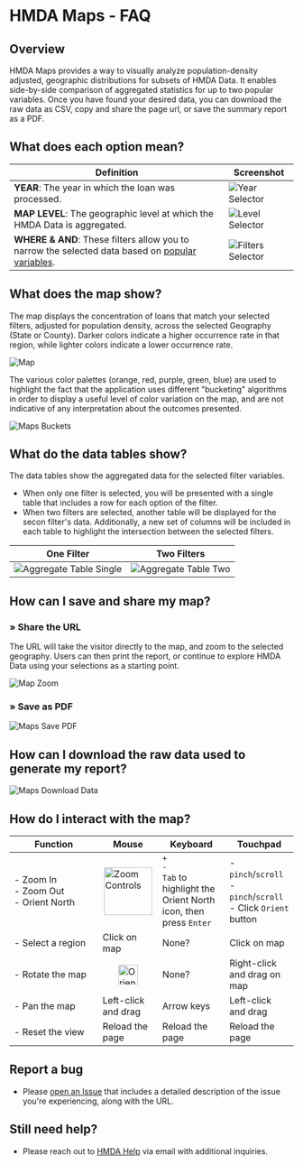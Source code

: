 # HMDA Maps - FAQ

## Overview
HMDA Maps provides a way to visually analyze population-density adjusted, geographic distributions for subsets of HMDA Data. It enables side-by-side comparison of aggregated statistics for up to two popular variables. Once you have found your desired data, you can download the raw data as CSV, copy and share the page url, or save the summary report as a PDF. 


## What does each option mean?
| Definition | Screenshot |  
|---|---|
|**YEAR**: The year in which the loan was processed.|![Year Selector](https://raw.githubusercontent.com/cfpb/hmda-frontend/master/src/documentation/markdown/images/maps/maps-year-selection.png)|  
|**MAP LEVEL**: The geographic level at which the HMDA Data is aggregated. | ![Level Selector](https://raw.githubusercontent.com/cfpb/hmda-frontend/master/src/documentation/markdown/images/maps/maps-geography-selection.png) |
|**WHERE & AND**: These filters allow you to narrow the selected data based on <a target="_blank" rel="noopener noreferrer" href="/documentation/2019/data-browser-filters/#action_taken">popular variables</a>. | ![Filters Selector](https://raw.githubusercontent.com/cfpb/hmda-frontend/master/src/documentation/markdown/images/maps/maps-filters.png)  |


## What does the map show?  
The map displays the concentration of loans that match your selected filters, adjusted for population density, across the selected Geography (State or County). Darker colors indicate a higher occurrence rate in that region, while lighter colors indicate a lower occurrence rate.  

![Map](https://raw.githubusercontent.com/cfpb/hmda-frontend/master/src/documentation/markdown/images/maps/maps-map.png)  

The various color palettes (orange, red, purple, green, blue) are used to highlight the fact that the application uses different "bucketing" algorithms in order to display a useful level of color variation on the map, and are not indicative of any interpretation about the outcomes presented.  

![Maps Buckets](https://raw.githubusercontent.com/cfpb/hmda-frontend/master/src/documentation/markdown/images/maps/maps-buckets.png)  
  
  
## What do the data tables show? 
The data tables show the aggregated data for the selected filter variables.  

- When only one filter is selected, you will be presented with a single table that includes a row for each option of the filter.  
- When two filters are selected, another table will be displayed for the secon filter's data.  Additionally, a new set of columns will be included in each table to highlight the intersection between the selected filters.
  
|One Filter|Two Filters|
|---|---|
|![Aggregate Table Single](https://raw.githubusercontent.com/cfpb/hmda-frontend/master/src/documentation/markdown/images/maps/maps-table-1.png)  | ![Aggregate Table Two](https://raw.githubusercontent.com/cfpb/hmda-frontend/master/src/documentation/markdown/images/maps/maps-table-2.png)  |


## How can I save and share my map?
### » Share the URL
The URL will take the visitor directly to the map, and zoom to the selected geography. Users can then print the report, or continue to explore HMDA Data using your selections as a starting point.  

![Map Zoom](https://raw.githubusercontent.com/cfpb/hmda-frontend/master/src/documentation/markdown/images/maps/maps-zoom-share.gif)  

### » Save as PDF
![Maps Save PDF](https://raw.githubusercontent.com/cfpb/hmda-frontend/master/src/documentation/markdown/images/maps/maps-save-pdf.png)
<!-- <div style="border: 0px dotted #ddd; padding: 1em .5em">
  <div style="padding: 0em .25em; padding-bottom: .5em; display: flex; justify-content: space-between; align-items: flex-start;">
    <div style="width: 60%;">
      Use the <code>Print Report</code> button to generate a summary report, complete with cover page, map, and the supporting data in tabular format.
    </div>
    <div><img style="margin: 0 auto; max-width: 250px;" src="../images/maps/maps-data-controls.png" alt="Data Controls"> </div>
  </div> -->
    

## How can I download the raw data used to generate my report?
![Maps Download Data](https://raw.githubusercontent.com/cfpb/hmda-frontend/master/src/documentation/markdown/images/maps/maps-download-data.png)
  <!-- <div style="display: flex; justify-content: space-between;">
    <div style="width: 60%">
      Use the <code>Download Data</code> button.  Similar to the Dataset Filtering tool, Maps uses the Data Browser API to provide a CSV file containing the filtered data presented in the summary report.
    </div>
    <div style="text-align: center"><img style="margin: 0 auto; max-width: 250px;" src="../images/maps/maps-data-controls.png" alt="Data Controls"></div>
  </div> -->


## How do I interact with the map?
| Function | Mouse | Keyboard | Touchpad |
|---|---|---|---|
| <div>- Zoom In</div><div>- Zoom Out</div><div>- Orient North</div> | <img style="display: block; margin: 0 auto; height: 85px; width: auto;" src="https://raw.githubusercontent.com/cfpb/hmda-frontend/master/src/documentation/markdown/images/maps/maps-zoom.png" alt="Zoom Controls" /> | <div>`+`</div><div>`-`</div> <div>`Tab` to highlight the Orient North icon, then press `Enter`</div>| <div>- `pinch`/`scroll`</div><div>- `pinch`/`scroll`</div><div>- Click `Orient` button</div> |
|<div>- Select a region</div> | Click on map | None? | Click on map |
|<div>- Rotate the map</div> | <img style="display: block; height: auto; width: 35px; margin: 0 auto;" src="https://raw.githubusercontent.com/cfpb/hmda-frontend/master/src/documentation/markdown/images/maps/maps-orient.png" alt="Orient North button" /> | None? | Right-click and drag on map |
| <div>- Pan the map</div> | Left-click and drag | Arrow keys | Left-click and drag  |
| <div style='width: 14ch'>- Reset the view</div> | Reload the page | Reload the page | Reload the page |


## Report a bug
  - Please [open an Issue](https://github.com/cfpb/hmda-frontend/issues) that includes a detailed description of the issue you're experiencing, along with the URL.


## Still need help?
  - Please reach out to [HMDA Help](mailto:hmdahelp@cfpb.gov) via email with additional inquiries.
